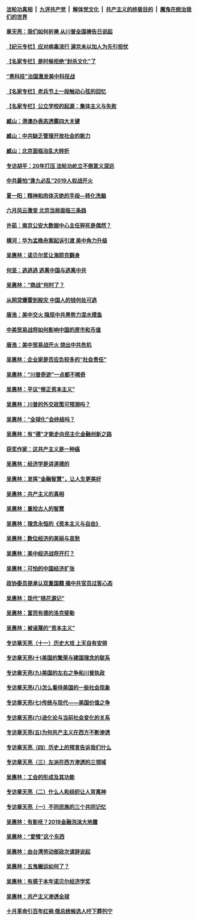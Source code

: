 

####  [法轮功真相](../../../../basic/blob/master/README.md?t=06261302) &nbsp;|&nbsp; [九评共产党](../../../../9ping.md/blob/master/README.md?t=06261302) &nbsp;|&nbsp; [解体党文化](../../../../jtdwh.md/blob/master/README.md?t=06261302)  &nbsp;|&nbsp; [共产主义的终极目的](../../../../gczydzjmd.md/blob/master/README.md?t=06261302) &nbsp;|&nbsp; [魔鬼在统治我们的世界](../../../../mgztzwmdsj.md/blob/master/README.md?t=06261302) 

#### [章天亮：我们如何祈祷 从川普全国祷告日说起](../pages/nsc423/n11944627.md?t=06261302) 

#### [【纪元专栏】应对病毒流行 渥京未以加人为先引担忧](../pages/nsc423/n11875714.md?t=06261302) 

#### [【名家专栏】是时候拒绝“封杀文化”了](../pages/nsc423/n11814093.md?t=06261302) 

#### [“黑科技”治国激发美中科技战](../pages/nsc423/n11638056.md?t=06261302) 

#### [【名家专栏】老兵节上一段触动心弦的回忆](../pages/nsc423/n11646016.md?t=06261302) 

#### [【名家专栏】公立学校的起源：集体主义与失败](../pages/nsc423/n11601833.md?t=06261302) 

#### [臧山：港澳办表态透露四大关键](../pages/nsc423/n11421628.md?t=06261302) 

#### [臧山：中共缺乏管理开放社会的能力](../pages/nsc423/n11407457.md?t=06261302) 

#### [臧山：北京面临治乱大转折](../pages/nsc423/n11406895.md?t=06261302) 

#### [专访胡平：20年打压 法轮功屹立不倒意义深远](../pages/nsc423/n11398800.md?t=06261302) 

#### [中共最怕“逢九必乱”2019人权战开火](../pages/nsc423/n11385248.md?t=06261302) 

#### [夏一阳：精神和肉体灭绝的手段—转化洗脑](../pages/nsc423/n11368250.md?t=06261302) 

#### [六月风云激变 北京当局面临三条路](../pages/nsc423/n11313668.md?t=06261302) 

#### [许茹：南京公安大数据中心主任猝死是偶然？](../pages/nsc423/n11064744.md?t=06261302) 

#### [横河：华为孟晚舟案起诉引渡 美中角力升级](../pages/nsc423/n11027230.md?t=06261302) 

#### [吴惠林：诺贝尔奖让海耶克翻身](../pages/nsc423/n10890049.md?t=06261302) 

#### [何坚：逃逃逃 逃离中国与逃离中共](../pages/nsc423/n10592891.md?t=06261302) 

#### [吴惠林：“商战”何时了？](../pages/nsc423/n10573558.md?t=06261302) 

#### [从网贷爆雷到股灾 中国人的钱何处可逃](../pages/nsc423/n10572800.md?t=06261302) 

#### [唐浩：美中交火 隐现中共黑势力混水摸鱼](../pages/nsc423/n10544040.md?t=06261302) 

#### [中美贸易战将如何影响中国的房市和币值](../pages/nsc423/n10543697.md?t=06261302) 

#### [唐浩：美中贸易战开火 烧出中共危机](../pages/nsc423/n10540126.md?t=06261302) 

#### [吴惠林：企业家是否应负较多的“社会责任”](../pages/nsc423/n10535022.md?t=06261302) 

#### [吴惠林：“川普奇迹”一点都不稀奇](../pages/nsc423/n10512808.md?t=06261302) 

#### [吴惠林：平议“修正资本主义”](../pages/nsc423/n10495724.md?t=06261302) 

#### [吴惠林：川普的外交政策可预测吗？](../pages/nsc423/n10462387.md?t=06261302) 

#### [吴惠林：“全球化”会终结吗？](../pages/nsc423/n10452838.md?t=06261302) 

#### [吴惠林：有“德”才能走向民主化金融创新之路](../pages/nsc423/n10432292.md?t=06261302) 

#### [获奖作家：这共产主义是一种癌](../pages/nsc423/n10431541.md?t=06261302) 

#### [吴惠林：经济学是讲道德的](../pages/nsc423/n10398014.md?t=06261302) 

#### [吴惠林：发挥“金融智慧”，让人生更美好](../pages/nsc423/n10375019.md?t=06261302) 

#### [吴惠林：共产主义的真相](../pages/nsc423/n10351394.md?t=06261302) 

#### [吴惠林：重拾古人的智慧](../pages/nsc423/n10337691.md?t=06261302) 

#### [吴惠林：理念永恒的《资本主义与自由》](../pages/nsc423/n10316274.md?t=06261302) 

#### [吴惠林：数位经济的美丽与哀愁](../pages/nsc423/n10292946.md?t=06261302) 

#### [吴惠林：美中经济战将开打？](../pages/nsc423/n10258825.md?t=06261302) 

#### [吴惠林：可怕的中国经济扩张](../pages/nsc423/n10219147.md?t=06261302) 

#### [政协委员提承认双重国籍 揭中共官员过客心态](../pages/nsc423/n10208809.md?t=06261302) 

#### [吴惠林：现代“桃花源记”](../pages/nsc423/n10185234.md?t=06261302) 

#### [吴惠林：富而有德的洛克斐勒](../pages/nsc423/n10142264.md?t=06261302) 

#### [吴惠林：被诬蔑的“资本主义”](../pages/nsc423/n10124816.md?t=06261302) 

#### [专访章天亮（十一）历史大戏 上天自有安排](../pages/nsc423/n10094905.md?t=06261302) 

#### [专访章天亮(十)美国的繁荣与建国理念的联系](../pages/nsc423/n10094899.md?t=06261302) 

#### [专访章天亮(九)美国的左右之争和川普执政](../pages/nsc423/n10094889.md?t=06261302) 

#### [专访章天亮(八)怎么看待美国的一些社会现象](../pages/nsc423/n10094857.md?t=06261302) 

#### [专访章天亮(七)传统与现代——美国价值之争](../pages/nsc423/n10093140.md?t=06261302) 

#### [专访章天亮(六)进化论与当前社会变化的关系](../pages/nsc423/n10092036.md?t=06261302) 

#### [专访章天亮(五)为何共产主义在西方不断渗透](../pages/nsc423/n10083620.md?t=06261302) 

#### [专访章天亮（四）历史上的预言告诉我们什么](../pages/nsc423/n10083606.md?t=06261302) 

#### [专访章天亮（三）左派在西方渗透的三领域](../pages/nsc423/n10081115.md?t=06261302) 

#### [吴惠林：工会的形成及其功能](../pages/nsc423/n10080633.md?t=06261302) 

#### [专访章天亮（二）什么人和组织让人背离神](../pages/nsc423/n10076637.md?t=06261302) 

#### [专访章天亮（一）不同民族的三个共同记忆](../pages/nsc423/n10074188.md?t=06261302) 

#### [吴惠林：有影呒？2018金融泡沫大地震](../pages/nsc423/n10040534.md?t=06261302) 

#### [吴惠林：“爱情”这个东西](../pages/nsc423/n10019423.md?t=06261302) 

#### [吴惠林：由台湾劳动部政次请辞说起](../pages/nsc423/n9979679.md?t=06261302) 

#### [吴惠林：五鬼搬运如何了？](../pages/nsc423/n9925338.md?t=06261302) 

#### [吴惠林：有感于本年诺贝尔经济学奖](../pages/nsc423/n9871883.md?t=06261302) 

#### [吴惠林：共产主义渗透全球](../pages/nsc423/n9812748.md?t=06261302) 

#### [十月革命引百年红祸 俄总统候选人吁下葬列宁](../pages/nsc423/n9810182.md?t=06261302) 

